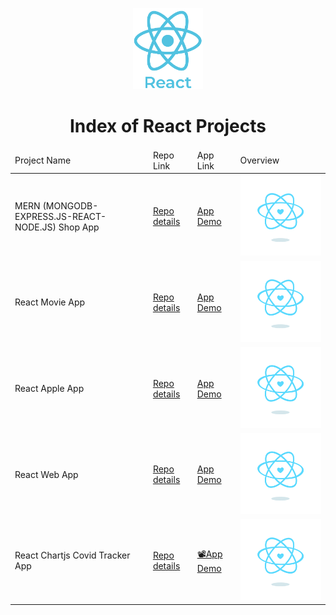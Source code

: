 <p align="center"> 
    <img src='./logo_react.png' height=130>
    <h1 align="center">Index of React Projects</h1>
</p>

<table>
    <thead>
        <tr>
            <td>Project Name</td>
            <td>Repo Link</td>
            <td>App Link</td>
            <td>Overview</td>
        </tr>
    </thead>
    <tbody> <tr>
            <td>MERN (MONGODB-EXPRESS.JS-REACT-NODE.JS) Shop App</td>
            <td><a href="https://github.com/FaziletKosure/mern_shop_project" target="_blank">Repo details</a></td>
            <td><a href="https://mern-shop-project.herokuapp.com/" target="_blank">App Demo</a></td>
            <td><img src="./content_heart-react.gif"alt="react" ></td> 
        </tr>
        <tr>
            <td>React Movie App</td>
            <td><a href="https://github.com/FaziletKosure/React_Movies_App" target="_blank">Repo details</a></td>
            <td><a href="https://react-movies-project.herokuapp.com/" target="_blank">App Demo</a></td>
            <td><img src="./content_heart-react.gif" alt="react" ></td> 
        </tr>
        <tr>
            <td>React Apple App</td>
            <td><a href="https://github.com/FaziletKosure/React_Apple_App" target="_blank">Repo details</a></td>
            <td><a href="https://react-apple-app.herokuapp.com/" target="_blank">App Demo</a></td>
            <td><img src="./content_heart-react.gif"alt="react" ></td> 
        </tr>
        <tr>
            <td>React Web App</td>
            <td><a href="https://github.com/FaziletKosure/React_Website_app" target="_blank">Repo details</a></td>
            <td><a href="https://react-website-project.herokuapp.com/" target="_blank">App Demo</a></td>
            <td><img src="./content_heart-react.gif"alt="react" ></td> 
        </tr>
                <tr>
            <td>React Chartjs Covid Tracker App</td>
            <td><a href="https://github.com/FaziletKosure/react_chartjs_covidTracker_app" target="_blank">Repo details</a></td>
            <td><a href="https://faziletkosure.github.io/react_chartjs_covidTracker_app/" target="_blank">📽App Demo</a></td>
            <td><img src="./content_heart-react.gif"alt="react" ></td> 
        </tr>
    </tbody>
</table>
